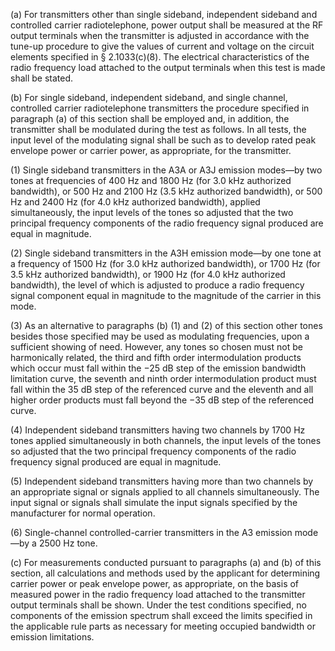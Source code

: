 (a) For transmitters other than single sideband, independent sideband and controlled carrier radiotelephone, power output shall be measured at the RF output terminals when the transmitter is adjusted in accordance with the tune-up procedure to give the values of current and voltage on the circuit elements specified in § 2.1033(c)(8). The electrical characteristics of the radio frequency load attached to the output terminals when this test is made shall be stated.

(b) For single sideband, independent sideband, and single channel, controlled carrier radiotelephone transmitters the procedure specified in paragraph (a) of this section shall be employed and, in addition, the transmitter shall be modulated during the test as follows. In all tests, the input level of the modulating signal shall be such as to develop rated peak envelope power or carrier power, as appropriate, for the transmitter.

(1) Single sideband transmitters in the A3A or A3J emission modes—by two tones at frequencies of 400 Hz and 1800 Hz (for 3.0 kHz authorized bandwidth), or 500 Hz and 2100 Hz (3.5 kHz authorized bandwidth), or 500 Hz and 2400 Hz (for 4.0 kHz authorized bandwidth), applied simultaneously, the input levels of the tones so adjusted that the two principal frequency components of the radio frequency signal produced are equal in magnitude.

(2) Single sideband transmitters in the A3H emission mode—by one tone at a frequency of 1500 Hz (for 3.0 kHz authorized bandwidth), or 1700 Hz (for 3.5 kHz authorized bandwidth), or 1900 Hz (for 4.0 kHz authorized bandwidth), the level of which is adjusted to produce a radio frequency signal component equal in magnitude to the magnitude of the carrier in this mode.

(3) As an alternative to paragraphs (b) (1) and (2) of this section other tones besides those specified may be used as modulating frequencies, upon a sufficient showing of need. However, any tones so chosen must not be harmonically related, the third and fifth order intermodulation products which occur must fall within the −25 dB step of the emission bandwidth limitation curve, the seventh and ninth order intermodulation product must fall within the 35 dB step of the referenced curve and the eleventh and all higher order products must fall beyond the −35 dB step of the referenced curve.

(4) Independent sideband transmitters having two channels by 1700 Hz tones applied simultaneously in both channels, the input levels of the tones so adjusted that the two principal frequency components of the radio frequency signal produced are equal in magnitude.

(5) Independent sideband transmitters having more than two channels by an appropriate signal or signals applied to all channels simultaneously. The input signal or signals shall simulate the input signals specified by the manufacturer for normal operation.

(6) Single-channel controlled-carrier transmitters in the A3 emission mode—by a 2500 Hz tone.

(c) For measurements conducted pursuant to paragraphs (a) and (b) of this section, all calculations and methods used by the applicant for determining carrier power or peak envelope power, as appropriate, on the basis of measured power in the radio frequency load attached to the transmitter output terminals shall be shown. Under the test conditions specified, no components of the emission spectrum shall exceed the limits specified in the applicable rule parts as necessary for meeting occupied bandwidth or emission limitations.

